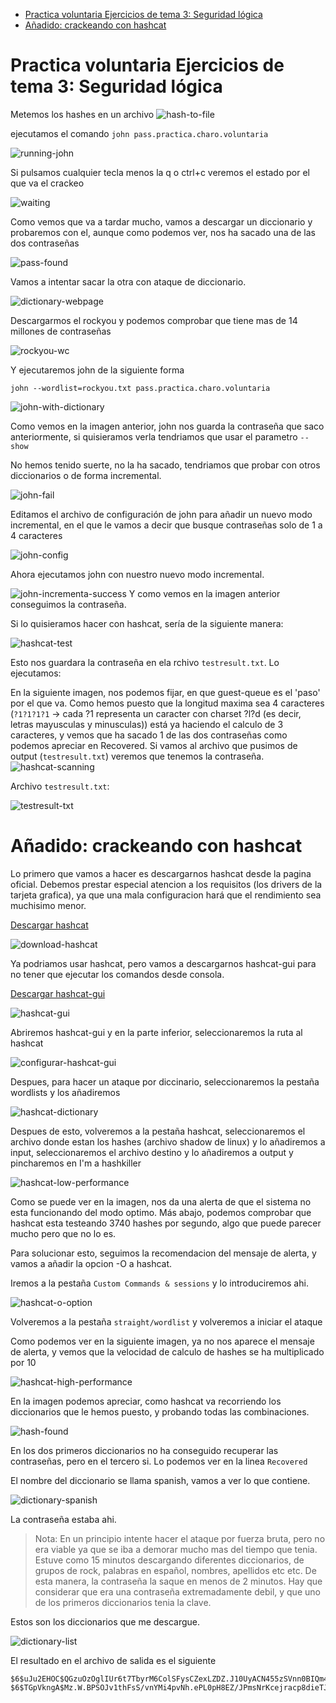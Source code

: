 <!-- TOC depthFrom:1 depthTo:6 withLinks:1 updateOnSave:1 orderedList:0 -->

- [Practica voluntaria Ejercicios de tema 3: Seguridad lógica](#practica-voluntaria-ejercicios-de-tema-3-seguridad-lgica)
- [Añadido: crackeando con hashcat](#aadido-crackeando-con-hashcat)

<!-- /TOC -->
# Practica voluntaria Ejercicios de tema 3: Seguridad lógica

Metemos los hashes en un archivo
![hash-to-file](hash-to-file.png)

ejecutamos el comando `john pass.practica.charo.voluntaria`

  ![running-john](running-john.png)

Si pulsamos cualquier tecla menos la q o ctrl+c veremos el estado por el que va el crackeo

![waiting](waiting.png)

Como vemos que va a tardar mucho, vamos a descargar un diccionario y probaremos con el, aunque como podemos ver, nos ha sacado una de las dos contraseñas

![pass-found](pass-found.png)

Vamos a intentar sacar la otra con ataque de diccionario.

![dictionary-webpage](dictionary-webpage.png)

Descargarmos el rockyou y podemos comprobar que tiene mas de 14 millones de contraseñas

![rockyou-wc](rockyou-wc.png)

Y ejecutaremos john de la siguiente forma

`john --wordlist=rockyou.txt pass.practica.charo.voluntaria`


![john-with-dictionary](john-with-dictionary.png)

Como vemos en la imagen anterior, john nos guarda la contraseña que saco anteriormente, si quisieramos verla tendriamos que usar el parametro `--show`

No hemos tenido suerte, no la ha sacado, tendriamos que probar con otros diccionarios o de forma incremental.

![john-fail](john-fail.png)

Editamos el archivo de configuración de john para añadir un nuevo modo incremental, en el que le vamos a decir que busque contraseñas solo de 1 a 4 caracteres

![john-config](john-config.png)

Ahora ejecutamos john con nuestro nuevo modo incremental.

![john-incrementa-success](john-incrementa-success.png)
Y como vemos en la imagen anterior conseguimos la contraseña.

Si lo quisieramos hacer con hashcat, sería de la siguiente manera:

![hashcat-test](hashcat-test.png)

Esto nos guardara la contraseña en ela rchivo `testresult.txt`. Lo ejecutamos:

En la siguiente imagen, nos podemos fijar, en que guest-queue es el 'paso' por el que va. Como hemos puesto que la longitud maxima sea 4 caracteres (`?1?1?1?1` -> cada ?1 representa un caracter con charset ?l?d (es decir, letras mayusculas y minusculas)) está ya haciendo el calculo de 3 caracteres, y vemos que ha sacado 1 de las dos contraseñas como podemos apreciar en Recovered. Si vamos al archivo que pusimos de output (`testresult.txt`) veremos que tenemos la contraseña.
![hashcat-scanning](hashcat-scanning.png)

Archivo `testresult.txt`:

![testresult-txt](testresult-txt.png) 



# Añadido: crackeando con hashcat

Lo primero que vamos a hacer es descargarnos hashcat desde la pagina oficial. Debemos prestar especial atencion a los requisitos (los drivers de la tarjeta grafica), ya que una mala configuracion hará que el rendimiento sea muchisimo menor.

[Descargar hashcat](https://hashcat.net/hashcat/)

![download-hashcat](assets/download-hashcat.png)

Ya podriamos usar hashcat, pero vamos a descargarnos hashcat-gui para no tener que ejecutar los comandos desde consola.

[Descargar hashcat-gui](https://hashkiller.co.uk/hashcat-gui.aspx)

![hashcat-gui](assets/hashcat-gui.png)

Abriremos hashcat-gui y en la parte inferior, seleccionaremos la ruta al hashcat


![configurar-hashcat-gui](assets/configurar-hashcat-gui.png)

Despues, para hacer un ataque por diccinario, seleccionaremos la pestaña wordlists y los añadiremos

![hashcat-dictionary](assets/hashcat-dictionary.png)

Despues de esto, volveremos a la pestaña hashcat, seleccionaremos el archivo donde estan los hashes (archivo shadow de linux) y lo añadiremos a input, seleccionaremos el archivo destino y lo añadiremos a output y pincharemos en I'm a hashkiller

![hashcat-low-performance](assets/hashcat-low-performance.png)

Como se puede ver en la imagen, nos da una alerta de que el sistema no esta funcionando del modo optimo. Más abajo, podemos comprobar que hashcat esta testeando 3740 hashes por segundo, algo que puede parecer mucho pero que no lo es.

Para solucionar esto, seguimos la recomendacion del mensaje de alerta, y vamos a añadir la opcion -O a hashcat.

Iremos a la pestaña `Custom Commands & sessions` y lo introduciremos ahi.


![hashcat-o-option](assets/hashcat-o-option.png)

Volveremos a la pestaña `straight/wordlist` y volveremos a iniciar el ataque

Como podemos ver en la siguiente imagen, ya no nos aparece el mensaje de alerta, y vemos que la velocidad de calculo de hashes se ha multiplicado por 10

![hashcat-high-performance](assets/hashcat-high-performance.png)

En la imagen podemos apreciar, como hashcat va recorriendo los diccionarios que le hemos puesto, y probando todas las combinaciones.

![hash-found](assets/hash-found.png)

En los dos primeros diccionarios no ha conseguido recuperar las contraseñas, pero en el tercero si. Lo podemos ver en la linea `Recovered`

El nombre del diccionario se llama spanish, vamos a ver lo que contiene.


![dictionary-spanish](assets/dictionary-spanish.png)

La contraseña estaba ahi.

> Nota: En un principio intente hacer el ataque por fuerza bruta, pero no era viable ya que se iba a demorar mucho mas del tiempo que tenia. Estuve como 15 minutos descargando diferentes diccionarios, de grupos de rock, palabras en español, nombres, apellidos etc etc. De esta manera, la contraseña la saque en menos de 2 minutos. Hay que considerar que era una contraseña extremadamente debil, y que uno de los primeros diccionarios tenia la clave.

Estos son los diccionarios que me descargue.


![dictionary-list](assets/dictionary-list.png)

El resultado en el archivo de salida es el siguiente

```
$6$uJu2EHOC$QGzuOzOglIUr6t7TbyrM6ColSFysCZexLZDZ.J10UyACN455zSVnn0BIQm44M8LjggYDUYsNXSaWIsmAAx1eG1:aprobado
$6$TGpVkngA$Mz.W.BPSOJv1thFsS/vnYMi4pvNh.ePL0pH8EZ/JPmsNrKcejracp8dieTJ24HzW0h0EOIWErJOd06F0CDqle1:aprobado

```
